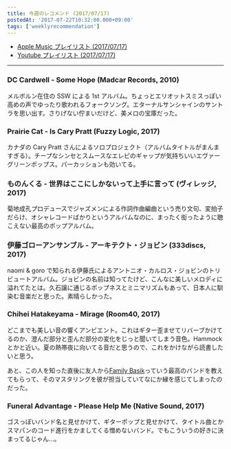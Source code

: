 ```yaml
---
title: 今週のレコメンド (2017/07/17)
postedAt: '2017-07-22T10:32:00.000+09:00'
tags: ['weeklyrecommendation']
---
```


- [Apple Music プレイリスト (2017/07/17)](https://itunes.apple.com/jp/playlist/%E4%BB%8A%E9%80%B1%E3%81%AE%E3%83%AC%E3%82%B3%E3%83%A1%E3%83%B3%E3%83%89-2017-07-17/idpl.u-MDAWdm3I4eRDmj)
- [Youtube プレイリスト (2017/07/17)](https://www.youtube.com/playlist?list=PLegnWsUgQayfU-Uh6krT4BnIdiDkycQ7c)

---

### DC Cardwell - Some Hope (Madcar Records, 2010)

メルボルン在住の SSW による 1st アルバム。ちょっとエリオットスミスっぽい高めの声でゆったり歌われるフォークソング。エターナルサンシャインのサントラを思い出す。さりげない佇まいだけど、美メロの宝庫だった。

### Prairie Cat - Is Cary Pratt (Fuzzy Logic, 2017)

カナダの Cary Pratt さんによるソロプロジェクト（アルバムタイトルがまんますぎる）。チープなシンセとスムースなエレピのギャップが気持ちいいエヴァーグリーンポップス。パーカッションも効いてる。

### ものんくる - 世界はここにしかないって上手に言って (ヴィレッジ, 2017)

菊地成孔プロデュースでジャズメンによる作詞作曲編曲という売り文句、変拍子だらけ、オシャレコードばかりというアルバムなのに、まったく衒ったように聴こえない最高のポップアルバム。

### 伊藤ゴローアンサンブル - アーキテクト・ジョビン (333discs, 2017)

naomi & goro で知られる伊藤氏によるアントニオ・カルロス・ジョビンのトリビュートアルバム。ジョビンの名前は知ってたけど、こんなに美しいメロディに溢れてたとは。久石譲に通じるポップネスとミニマリズムもあって、日本人に馴染む音楽だと思った。素晴らしかった。

### Chihei Hatakeyama - Mirage (Room40, 2017)

どこまでも美しい音の響くアンビエント。これはギター歪ませてリバーブかけてるのか、澄んだ部分と歪んだ部分の変化をじっと聞いてしまう音色。Hammock とかと近い。夏の熱帯夜に向いてる音だと思うので、これをかけながら読書したいと思う。

あと、この人を知った直後に友人から[Family Basik](https://www.youtube.com/watch?v=iS-FdhGdINQ)っていう最高のバンドを教えてもらって、そのマスタリングを彼が担当していてなにか縁を感じてしまったのだった。

### Funeral Advantage - Please Help Me (Native Sound, 2017)

ゴスっぽいバンド名と見せかけて、ギターポップと見せかけて、タイトル曲とかスマパンのコード進行をかましてくる憎めないバンド。でもこういうの好きに決まってるじゃん…。

